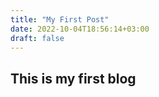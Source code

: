 ```yaml
---
title: "My First Post"
date: 2022-10-04T18:56:14+03:00
draft: false
---
```


## This is my first blog

